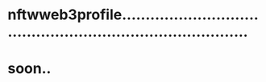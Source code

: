 # nftwweb3profile................................................................................
# soon..
